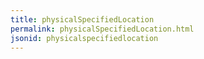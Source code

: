 ```yaml
---
title: physicalSpecifiedLocation
permalink: physicalSpecifiedLocation.html
jsonid: physicalspecifiedlocation
---
```

